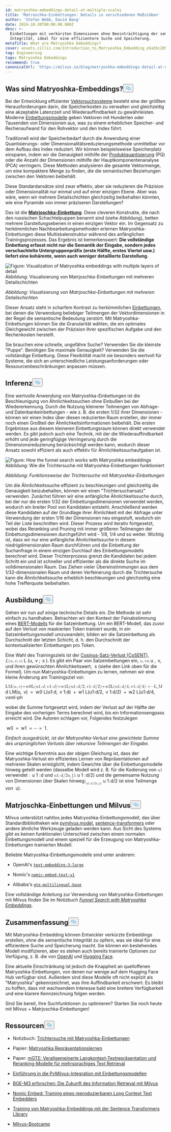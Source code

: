 ```yaml
---
id: matryoshka-embeddings-detail-at-multiple-scales
title: 'Matroschka-Einbettungen: Details in verschiedenen Maßstäben'
author: 'Stefan Webb, David Wang'
date: 2024-10-30T00:00:00.000Z
desc: >-
  Einbettungen mit verkürzten Dimensionen ohne Beeinträchtigung der semantischen
  Integrität, ideal für eine effizientere Suche und Speicherung.
metaTitle: What are Matryoshka Embeddings?
cover: assets.zilliz.com/Introduction_to_Matryoshka_Embedding_e5a5bc2056.png
tag: Engineering
tags: Matryoshka Embeddings
recommend: true
canonicalUrl: 'https://milvus.io/blog/matryoshka-embeddings-detail-at-multiple-scales'
---
```

<h2 id="What-are-Matryoshka-Embeddings" class="common-anchor-header">Was sind Matryoshka-Embeddings?<button data-href="#What-are-Matryoshka-Embeddings" class="anchor-icon" translate="no">
      <svg translate="no"
        aria-hidden="true"
        focusable="false"
        height="20"
        version="1.1"
        viewBox="0 0 16 16"
        width="16"
      >
        <path
          fill="#0092E4"
          fill-rule="evenodd"
          d="M4 9h1v1H4c-1.5 0-3-1.69-3-3.5S2.55 3 4 3h4c1.45 0 3 1.69 3 3.5 0 1.41-.91 2.72-2 3.25V8.59c.58-.45 1-1.27 1-2.09C10 5.22 8.98 4 8 4H4c-.98 0-2 1.22-2 2.5S3 9 4 9zm9-3h-1v1h1c1 0 2 1.22 2 2.5S13.98 12 13 12H9c-.98 0-2-1.22-2-2.5 0-.83.42-1.64 1-2.09V6.25c-1.09.53-2 1.84-2 3.25C6 11.31 7.55 13 9 13h4c1.45 0 3-1.69 3-3.5S14.5 6 13 6z"
        ></path>
      </svg>
    </button></h2><p>Bei der Entwicklung effizienter <a href="https://zilliz.com/learn/vector-similarity-search">Vektorsuchsysteme</a> besteht eine der größten Herausforderungen darin, die Speicherkosten zu verwalten und gleichzeitig eine akzeptable Latenzzeit und Wiederauffindbarkeit zu gewährleisten. Moderne <a href="https://zilliz.com/blog/choosing-the-right-embedding-model-for-your-data">Einbettungsmodelle</a> geben Vektoren mit Hunderten oder Tausenden von Dimensionen aus, was zu einem erheblichen Speicher- und Rechenaufwand für den Rohvektor und den Index führt.</p>
<p>Traditionell wird der Speicherbedarf durch die Anwendung einer Quantisierungs- oder Dimensionalitätsreduzierungsmethode unmittelbar vor dem Aufbau des Index reduziert. Wir können beispielsweise Speicherplatz einsparen, indem wir die Genauigkeit mithilfe der <a href="https://zilliz.com/learn/scalar-quantization-and-product-quantization">Produktquantisierung</a> (PQ) oder die Anzahl der Dimensionen mithilfe der Hauptkomponentenanalyse (PCA) verringern. Diese Methoden analysieren die gesamte Vektormenge, um eine kompaktere Menge zu finden, die die semantischen Beziehungen zwischen den Vektoren beibehält.</p>
<p>Diese Standardansätze sind zwar effektiv, aber sie reduzieren die Präzision oder Dimensionalität nur einmal und auf einer einzigen Ebene. Aber was wäre, wenn wir mehrere Detailschichten gleichzeitig beibehalten könnten, wie eine Pyramide von immer präziseren Darstellungen?</p>
<p>Das ist die <a href="https://arxiv.org/abs/2205.13147"><strong>Matrjoschka-Einbettung</strong></a>. Diese cleveren Konstrukte, die nach den russischen Schachtelpuppen benannt sind (siehe Abbildung), betten mehrere Darstellungsebenen in einen einzigen Vektor ein. Im Gegensatz zu herkömmlichen Nachbearbeitungsmethoden erlernen Matryoshka-Einbettungen diese Multiskalenstruktur während des anfänglichen Trainingsprozesses. Das Ergebnis ist bemerkenswert: <strong>Die vollständige Einbettung erfasst nicht nur die Semantik der Eingabe, sondern jedes verschachtelte Untergruppenpräfix (erste Hälfte, erstes Viertel usw.) liefert eine kohärente, wenn auch weniger detaillierte Darstellung.</strong></p>
<p>
 <span class="img-wrapper">
   <img translate="no" src="https://assets.zilliz.com/Visualization_of_Matryoshka_embeddings_with_multiple_layers_of_detail_274f2c7aba.png" alt="Figure: Visualization of Matryoshka embeddings with multiple layers of detail" class="doc-image" id="figure:-visualization-of-matryoshka-embeddings-with-multiple-layers-of-detail" />
   <span>Abbildung: Visualisierung von Matrjoschka-Einbettungen mit mehreren Detailschichten</span> </span></p>
<p><em>Abbildung: Visualisierung von Matrjoschka-Einbettungen mit mehreren Detailschichten</em></p>
<p>Dieser Ansatz steht in scharfem Kontrast zu herkömmlichen <a href="https://zilliz.com/glossary/vector-embeddings">Einbettungen</a>, bei denen die Verwendung beliebiger Teilmengen der Vektordimensionen in der Regel die semantische Bedeutung zerstört. Mit Matryoshka-Einbettungen können Sie die Granularität wählen, die ein optimales Gleichgewicht zwischen der Präzision Ihrer spezifischen Aufgabe und den Rechenkosten herstellt.</p>
<p>Sie brauchen eine schnelle, ungefähre Suche? Verwenden Sie die kleinste "Puppe". Benötigen Sie maximale Genauigkeit? Verwenden Sie die vollständige Einbettung. Diese Flexibilität macht sie besonders wertvoll für Systeme, die sich an unterschiedliche Leistungsanforderungen oder Ressourcenbeschränkungen anpassen müssen.</p>
<h2 id="Inference" class="common-anchor-header">Inferenz<button data-href="#Inference" class="anchor-icon" translate="no">
      <svg translate="no"
        aria-hidden="true"
        focusable="false"
        height="20"
        version="1.1"
        viewBox="0 0 16 16"
        width="16"
      >
        <path
          fill="#0092E4"
          fill-rule="evenodd"
          d="M4 9h1v1H4c-1.5 0-3-1.69-3-3.5S2.55 3 4 3h4c1.45 0 3 1.69 3 3.5 0 1.41-.91 2.72-2 3.25V8.59c.58-.45 1-1.27 1-2.09C10 5.22 8.98 4 8 4H4c-.98 0-2 1.22-2 2.5S3 9 4 9zm9-3h-1v1h1c1 0 2 1.22 2 2.5S13.98 12 13 12H9c-.98 0-2-1.22-2-2.5 0-.83.42-1.64 1-2.09V6.25c-1.09.53-2 1.84-2 3.25C6 11.31 7.55 13 9 13h4c1.45 0 3-1.69 3-3.5S14.5 6 13 6z"
        ></path>
      </svg>
    </button></h2><p>Eine wertvolle Anwendung von Matryoshka-Einbettungen ist die Beschleunigung von Ähnlichkeitssuchen ohne Einbußen bei der Wiedererkennung. Durch die Nutzung kleinerer Teilmengen von Abfrage- und Datenbankeinbettungen - wie z. B. die ersten 1/32 ihrer Dimensionen - können wir einen Index über diesen reduzierten Raum erstellen, der immer noch einen Großteil der Ähnlichkeitsinformationen beibehält. Die ersten Ergebnisse aus diesem kleineren Einbettungsraum können direkt verwendet werden. Es gibt jedoch auch eine Technik, mit der die Wiederauffindbarkeit erhöht und jede geringfügige Verringerung durch die Dimensionsreduzierung berücksichtigt werden kann, wodurch dieser Ansatz sowohl effizient als auch effektiv für Ähnlichkeitssuchaufgaben ist.</p>
<p>
 <span class="img-wrapper">
   <img translate="no" src="https://assets.zilliz.com/How_the_funnel_search_works_with_Matryoshka_embeddings_8fa05a2fe7.png" alt="Figure: How the funnel search works with Matryoshka embeddings" class="doc-image" id="figure:-how-the-funnel-search-works-with-matryoshka-embeddings" />
   <span>Abbildung: Wie die Trichtersuche mit Matryoshka-Einbettungen funktioniert</span> </span></p>
<p><em>Abbildung: Funktionsweise der Trichtersuche mit Matryoshka-Einbettungen</em></p>
<p>Um die Ähnlichkeitssuche effizient zu beschleunigen und gleichzeitig die Genauigkeit beizubehalten, können wir einen "Trichtersuchansatz" verwenden. Zunächst führen wir eine anfängliche Ähnlichkeitssuche durch, bei der nur die ersten 1/32 der Einbettungsdimensionen verwendet werden, wodurch ein breiter Pool von Kandidaten entsteht. Anschließend werden diese Kandidaten auf der Grundlage ihrer Ähnlichkeit mit der Abfrage unter Verwendung der ersten 1/16 der Dimensionen neu eingestuft, wodurch ein Teil der Liste beschnitten wird. Dieser Prozess wird iterativ fortgesetzt, wobei das Reranking und Pruning mit immer größeren Teilmengen der Einbettungsdimensionen durchgeführt wird - 1/8, 1/4 und so weiter. Wichtig ist, dass wir nur eine anfängliche Ähnlichkeitssuche in diesem niedrigdimensionalen Raum durchführen und die Einbettung der Suchanfrage in einem einzigen Durchlauf des Einbettungsmodells berechnet wird. Dieser Trichterprozess grenzt die Kandidaten bei jedem Schritt ein und ist schneller und effizienter als die direkte Suche im volldimensionalen Raum. Das Ziehen vieler Übereinstimmungen aus dem 1/32-dimensionalen Raum und deren Verfeinerung durch die Trichtersuche kann die Ähnlichkeitssuche erheblich beschleunigen und gleichzeitig eine hohe Trefferquote beibehalten.</p>
<h2 id="Training" class="common-anchor-header">Ausbildung<button data-href="#Training" class="anchor-icon" translate="no">
      <svg translate="no"
        aria-hidden="true"
        focusable="false"
        height="20"
        version="1.1"
        viewBox="0 0 16 16"
        width="16"
      >
        <path
          fill="#0092E4"
          fill-rule="evenodd"
          d="M4 9h1v1H4c-1.5 0-3-1.69-3-3.5S2.55 3 4 3h4c1.45 0 3 1.69 3 3.5 0 1.41-.91 2.72-2 3.25V8.59c.58-.45 1-1.27 1-2.09C10 5.22 8.98 4 8 4H4c-.98 0-2 1.22-2 2.5S3 9 4 9zm9-3h-1v1h1c1 0 2 1.22 2 2.5S13.98 12 13 12H9c-.98 0-2-1.22-2-2.5 0-.83.42-1.64 1-2.09V6.25c-1.09.53-2 1.84-2 3.25C6 11.31 7.55 13 9 13h4c1.45 0 3-1.69 3-3.5S14.5 6 13 6z"
        ></path>
      </svg>
    </button></h2><p>Gehen wir nun auf einige technische Details ein. Die Methode ist sehr einfach zu handhaben. Betrachten wir den Kontext der Feinabstimmung eines <a href="https://zilliz.com/learn/what-is-bert">BERT-Modells</a> für die Satzeinbettung. Um ein BERT-Modell, das zuvor auf den Verlust von maskierten Token trainiert wurde, in ein Satzeinbettungsmodell umzuwandeln, bilden wir die Satzeinbettung als Durchschnitt der letzten Schicht, d. h. den Durchschnitt der kontextualisierten Einbettungen pro Token.</p>
<p>Eine Wahl des Trainingsziels ist der <a href="https://sbert.net/docs/package_reference/sentence_transformer/losses.html#cosentloss">Cosinus-Satz-Verlust (CoSENT)</a>, <span class="katex"><span class="katex-mathml"><math xmlns="http://www.w3.org/1998/Math/MathML"><semantics><mrow><mi>L</mi><mo stretchy="false">(</mo><mi>u</mi><mo separator="true">,</mo><mi>v</mi><mo separator="true">;</mo><mi>s</mi><mo stretchy="false">)</mo></mrow><annotation encoding="application/x-tex">L(u, v; s)</annotation></semantics></math></span><span class="katex-html" aria-hidden="true"><span class="base"><span class="strut" style="height:1em;vertical-align:-0.25em;"></span></span></span></span> L <span class="katex"><span class="katex-html" aria-hidden="true"><span class="base"><span class="mopen">(</span><span class="mord mathnormal">u</span><span class="mpunct">,</span><span class="mspace" style="margin-right:0.1667em;"></span></span></span></span> v <span class="katex"><span class="katex-html" aria-hidden="true"><span class="base"><span class="mpunct">;</span><span class="mspace" style="margin-right:0.1667em;"></span></span></span></span> s <span class="katex"><span class="katex-html" aria-hidden="true"><span class="base"><span class="mclose">)</span></span></span></span>. Es gibt ein Paar von Satzeinbettungen ein, <span class="katex"><span class="katex-mathml"><math xmlns="http://www.w3.org/1998/Math/MathML"><semantics><mrow><mi>u</mi><mo separator="true">,</mo><mi>vu</mi></mrow><annotation encoding="application/x-tex">,v</annotation></semantics></math></span><span class="katex-html" aria-hidden="true"><span class="base"><span class="strut" style="height:0.625em;vertical-align:-0.1944em;"></span></span></span></span> u <span class="katex"><span class="katex-html" aria-hidden="true"><span class="base"><span class="mpunct">,</span><span class="mspace" style="margin-right:0.1667em;"></span></span></span></span> v, und ihren gewünschten Ähnlichkeitswert, <span class="katex"><span class="katex-mathml"><math xmlns="http://www.w3.org/1998/Math/MathML"><semantics><annotation encoding="application/x-tex">ss</annotation></semantics></math></span><span class="katex-html" aria-hidden="true"><span class="base"><span class="strut" style="height:0.4306em;"></span></span></span></span> s (siehe den Link oben für die Formel). Um nun Matryoshka-Einbettungen zu lernen, nehmen wir eine kleine Änderung am Trainingsziel vor:</p>
<p><span class="katex"><span class="katex-mathml"><math xmlns="http://www.w3.org/1998/Math/MathML"><semantics><mrow><msub><mi>LM</mi></msub><mo stretchy="false">(</mo><mi>u</mi><mo separator="true">,</mo><mi>v</mi><mo stretchy="false">)</mo><mi>=w0L</mi><mo stretchy="false">(</mo><msub><mrow><mn>u1</mn><mo>:</mo><mi>d</mi></mrow></msub><mo separator="true">,</mo><msub><mrow><mn>v1</mn><mo>:</mo><mi>d</mi></mrow></msub><mo stretchy="false">)</mo><mi>+w1L</mi><mo stretchy="false">(</mo><msub><mrow><mn>u1</mn><mo>:</mo><mn>d/2</mn></mrow></msub><mo separator="true">,</mo><msub><mrow><mn>v1</mn><mo>:</mo><mn>d/2</mn></mrow></msub><mo stretchy="false">)</mo><mi>+w2L</mi><mo stretchy="false">(</mo><msub><mrow><mn>u1</mn><mo>:</mo><mn>d/4</mn></mrow></msub><mo separator="true">,</mo><msub><mrow><mn>v1</mn><mo>:</mo><mn>d/4</mn></mrow></msub><mo stretchy="false">)</mo><mo>+⋯L_M</mo></mrow><annotation encoding="application/x-tex">(u, v) = w_0L(u_{1:d}, v_{1:d}) + w_1L(u_{1:d/2}, v_{1:</annotation></semantics></math></span></span><span class="pstrut" style="height:2.7em;"></span><span class="vlist-r"><span class="vlist" style="height:0.3552em;"><span></span></span></span><span class="mspace" style="margin-right:0.2222em;"></span><span class="mspace" style="margin-right:0.2222em;"></span><span class="strut" style="height:0.313em;"></span>d<span class="katex"><span class="katex-mathml"><math xmlns="http://www.w3.org/1998/Math/MathML"><semantics><annotation encoding="application/x-tex">/2}) + w_2L(u_{1:d/4}, v_{1:d/4}) + \cdots</annotation></semantics></math></span><span class="katex-html" aria-hidden="true"><span class="base"><span class="strut" style="height:1em;vertical-align:-0.25em;"></span></span></span> L<span class="katex-html" aria-hidden="true"><span class="base"><span class="mord"><span class="msupsub"><span class="vlist-t vlist-t2"><span class="vlist-r"><span class="vlist" style="height:0.3283em;"><span style="top:-2.55em;margin-left:0em;margin-right:0.05em;"><span class="pstrut" style="height:2.7em;"></span></span></span><span class="vlist-s">M</span></span><span class="vlist-r"><span class="vlist" style="height:0.15em;"><span></span></span></span></span></span></span><span class="mord mathnormal">(u</span><span class="mpunct">,</span><span class="mspace" style="margin-right:0.1667em;"></span></span></span> v<span class="katex-html" aria-hidden="true"><span class="base"><span class="mclose">)</span><span class="mspace" style="margin-right:0.2778em;"></span></span></span> =<span class="katex-html" aria-hidden="true"><span class="base"><span class="mspace" style="margin-right:0.2778em;"></span></span><span class="base"><span class="strut" style="height:1em;vertical-align:-0.25em;"></span> </span></span> w<span class="katex-html" aria-hidden="true"><span class="base"><span class="mord"><span class="msupsub"><span class="vlist-t vlist-t2"><span class="vlist-r"><span class="vlist" style="height:0.3011em;"><span style="top:-2.55em;margin-left:-0.0269em;margin-right:0.05em;"><span class="pstrut" style="height:2.7em;"></span></span></span><span class="vlist-s">0</span></span><span class="vlist-r"><span class="vlist" style="height:0.15em;"><span></span></span></span></span></span></span></span></span> L<span class="katex-html" aria-hidden="true"><span class="base"><span class="mopen">(</span><span class="mord"><span class="mord mathnormal">u</span></span></span></span></span><span class="pstrut" style="height:2.7em;"></span><span class="katex">1<span class="katex-html" aria-hidden="true"><span class="base"><span class="mord"><span class="msupsub"><span class="vlist-t vlist-t2"><span class="vlist-r"><span class="vlist" style="height:0.3361em;"><span style="top:-2.55em;margin-left:0em;margin-right:0.05em;"><span class="sizing reset-size6 size3 mtight"><span class="mord mtight"><span class="mrel mtight">:</span></span></span></span></span><span class="vlist-s">d</span></span></span></span></span></span></span></span><span class="vlist-r"><span class="vlist" style="height:0.15em;"><span></span></span></span><span class="katex">,<span class="katex-html" aria-hidden="true"><span class="base"><span class="mspace" style="margin-right:0.1667em;"></span></span></span> v<span class="katex-html" aria-hidden="true"><span class="base"><span class="mord"><span class="msupsub"><span class="vlist-t vlist-t2"><span class="vlist-r"><span class="vlist" style="height:0.3361em;"><span style="top:-2.55em;margin-left:-0.0359em;margin-right:0.05em;"><span class="pstrut" style="height:2.7em;"></span></span></span></span></span></span></span></span></span> 1<span class="katex-html" aria-hidden="true"><span class="base"><span class="mord"><span class="msupsub"><span class="vlist-t vlist-t2"><span class="vlist-r"><span class="vlist" style="height:0.3361em;"><span style="top:-2.55em;margin-left:-0.0359em;margin-right:0.05em;"><span class="sizing reset-size6 size3 mtight"><span class="mord mtight"><span class="mrel mtight">:</span></span></span></span></span><span class="vlist-s">d</span></span></span></span></span></span></span></span><span class="vlist-r"><span class="vlist" style="height:0.15em;"><span></span></span></span><span class="katex">)<span class="katex-html" aria-hidden="true"><span class="base"><span class="mspace" style="margin-right:0.2222em;"></span></span></span> +<span class="katex-html" aria-hidden="true"><span class="base"><span class="mspace" style="margin-right:0.2222em;"></span></span><span class="base"><span class="strut" style="height:1.1052em;vertical-align:-0.3552em;"></span> </span></span> w<span class="katex-html" aria-hidden="true"><span class="base"><span class="mord"><span class="msupsub"><span class="vlist-t vlist-t2"><span class="vlist-r"><span class="vlist" style="height:0.3011em;"><span style="top:-2.55em;margin-left:-0.0269em;margin-right:0.05em;"><span class="pstrut" style="height:2.7em;"></span></span></span><span class="vlist-s">1</span></span><span class="vlist-r"><span class="vlist" style="height:0.15em;"><span></span></span></span></span></span></span></span></span> L<span class="katex-html" aria-hidden="true"><span class="base"><span class="mopen">(</span><span class="mord"><span class="mord mathnormal">u</span></span></span></span></span><span class="pstrut" style="height:2.7em;"></span><span class="katex">1<span class="katex-html" aria-hidden="true"><span class="base"><span class="mord"><span class="msupsub"><span class="vlist-t vlist-t2"><span class="vlist-r"><span class="vlist" style="height:0.3448em;"><span style="top:-2.5198em;margin-left:0em;margin-right:0.05em;"><span class="sizing reset-size6 size3 mtight"><span class="mord mtight"><span class="mrel mtight">:</span></span></span></span></span><span class="vlist-s">d/2</span></span></span></span></span></span></span></span><span class="vlist-r"><span class="vlist" style="height:0.3552em;"><span></span></span></span><span class="katex">,<span class="katex-html" aria-hidden="true"><span class="base"><span class="mspace" style="margin-right:0.1667em;"></span></span></span> v<span class="katex-html" aria-hidden="true"><span class="base"><span class="mord"><span class="msupsub"><span class="vlist-t vlist-t2"><span class="vlist-r"><span class="vlist" style="height:0.3448em;"><span style="top:-2.5198em;margin-left:-0.0359em;margin-right:0.05em;"><span class="pstrut" style="height:2.7em;"></span></span></span></span></span></span></span></span></span> 1<span class="katex-html" aria-hidden="true"><span class="base"><span class="mord"><span class="msupsub"><span class="vlist-t vlist-t2"><span class="vlist-r"><span class="vlist" style="height:0.3448em;"><span style="top:-2.5198em;margin-left:-0.0359em;margin-right:0.05em;"><span class="sizing reset-size6 size3 mtight"><span class="mord mtight"><span class="mrel mtight">:</span></span></span></span></span><span class="vlist-s">d/2</span></span></span></span></span></span></span></span><span class="vlist-r"><span class="vlist" style="height:0.3552em;"><span></span></span></span><span class="katex">)<span class="katex-html" aria-hidden="true"><span class="base"><span class="mspace" style="margin-right:0.2222em;"></span></span></span> +<span class="katex-html" aria-hidden="true"><span class="base"><span class="mspace" style="margin-right:0.2222em;"></span></span><span class="base"><span class="strut" style="height:1.1052em;vertical-align:-0.3552em;"></span> </span></span> w<span class="katex-html" aria-hidden="true"><span class="base"><span class="mord"><span class="msupsub"><span class="vlist-t vlist-t2"><span class="vlist-r"><span class="vlist" style="height:0.3011em;"><span style="top:-2.55em;margin-left:-0.0269em;margin-right:0.05em;"><span class="pstrut" style="height:2.7em;"></span></span></span><span class="vlist-s">2</span></span><span class="vlist-r"><span class="vlist" style="height:0.15em;"><span></span></span></span></span></span></span></span></span> L<span class="katex-html" aria-hidden="true"><span class="base"><span class="mopen">(</span><span class="mord"><span class="mord mathnormal">u</span></span></span></span></span><span class="pstrut" style="height:2.7em;"></span><span class="katex">1<span class="katex-html" aria-hidden="true"><span class="base"><span class="mord"><span class="msupsub"><span class="vlist-t vlist-t2"><span class="vlist-r"><span class="vlist" style="height:0.3448em;"><span style="top:-2.5198em;margin-left:0em;margin-right:0.05em;"><span class="sizing reset-size6 size3 mtight"><span class="mord mtight"><span class="mrel mtight">:</span></span></span></span></span><span class="vlist-s">d/4</span></span></span></span></span></span></span></span><span class="vlist-r"><span class="vlist" style="height:0.3552em;"><span></span></span></span><span class="katex">,<span class="katex-html" aria-hidden="true"><span class="base"><span class="mspace" style="margin-right:0.1667em;"></span></span></span> v<span class="katex-html" aria-hidden="true"><span class="base"><span class="minner">xml-ph</span></span></span></span></p>
<p>wobei die Summe fortgesetzt wird, indem der Verlust auf der Hälfte der Eingabe des vorherigen Terms berechnet wird, bis ein Informationsengpass erreicht wird. Die Autoren schlagen vor, Folgendes festzulegen</p>
<p><span class="katex"><span class="katex-mathml"><math xmlns="http://www.w3.org/1998/Math/MathML"><semantics><annotation encoding="application/x-tex">w0=w1=⋯=1w_0=w_1=\cdots=1</annotation></semantics></math></span><span class="katex-html" aria-hidden="true"><span class="base"><span class="strut" style="height:0.5806em;vertical-align:-0.15em;"></span></span></span></span> w<span class="katex"><span class="katex-html" aria-hidden="true"><span class="base"><span class="mord"><span class="msupsub"><span class="vlist-t vlist-t2"><span class="vlist-r"><span class="vlist" style="height:0.3011em;"><span style="top:-2.55em;margin-left:-0.0269em;margin-right:0.05em;"><span class="pstrut" style="height:2.7em;"></span></span></span><span class="vlist-s">0</span></span><span class="vlist-r"><span class="vlist" style="height:0.15em;"><span></span></span></span></span></span></span><span class="mspace" style="margin-right:0.2778em;"></span> =</span></span></span><span class="katex"><span class="katex-html" aria-hidden="true"><span class="base"><span class="mspace" style="margin-right:0.2778em;"></span></span><span class="base"><span class="strut" style="height:0.5806em;vertical-align:-0.15em;"></span> w</span></span></span><span class="katex"><span class="katex-html" aria-hidden="true"><span class="base"><span class="mord"><span class="msupsub"><span class="vlist-t vlist-t2"><span class="vlist-r"><span class="vlist" style="height:0.3011em;"><span style="top:-2.55em;margin-left:-0.0269em;margin-right:0.05em;"><span class="pstrut" style="height:2.7em;"></span></span></span><span class="vlist-s">1</span></span><span class="vlist-r"><span class="vlist" style="height:0.15em;"><span></span></span></span></span></span></span><span class="mspace" style="margin-right:0.2778em;"></span> =</span></span></span><span class="katex"><span class="katex-html" aria-hidden="true"><span class="base"><span class="mspace" style="margin-right:0.2778em;"></span></span><span class="base"><span class="strut" style="height:0.3669em;"></span><span class="minner">⋯</span><span class="mspace" style="margin-right:0.2778em;"></span></span></span></span>=<span class="katex"><span class="katex-html" aria-hidden="true"><span class="base"><span class="mspace" style="margin-right:0.2778em;"></span></span><span class="base"><span class="strut" style="height:0.6444em;"></span> 1.</span></span></span></p>
<p><em>Einfach ausgedrückt, ist der Matryoshka-Verlust eine gewichtete Summe des ursprünglichen Verlusts über rekursive Teilmengen der Eingabe.</em></p>
<p>Eine wichtige Erkenntnis aus der obigen Gleichung ist, dass der Matryoshka-Verlust ein effizientes Lernen von Repräsentationen auf mehreren Skalen ermöglicht, indem Gewichte über die Einbettungsmodelle hinweg geteilt werden (dasselbe Modell wird z. B. für die Kodierung von <span class="katex"><span class="katex-mathml"><math xmlns="http://www.w3.org/1998/Math/MathML"><semantics><mrow><msub><mrow><mn>u1</mn></mrow></msub></mrow></semantics></math></span></span> verwendet <span class="katex"><span class="katex-mathml"><math xmlns="http://www.w3.org/1998/Math/MathML"><semantics><mrow><msub><mrow><mo>:</mo></mrow></msub></mrow><annotation encoding="application/x-tex">du_{1:d}</annotation></semantics></math></span><span class="katex-html" aria-hidden="true"><span class="base"><span class="strut" style="height:0.5806em;vertical-align:-0.15em;"></span></span></span></span> u <span class="katex"><span class="katex-html" aria-hidden="true"><span class="base"><span class="mord"><span class="msupsub"><span class="vlist-t vlist-t2"><span class="vlist-r"><span class="vlist" style="height:0.3361em;"><span style="top:-2.55em;margin-left:0em;margin-right:0.05em;"><span class="pstrut" style="height:2.7em;"></span> 1</span></span></span></span></span></span></span></span></span> <span class="katex"><span class="katex-html" aria-hidden="true"><span class="base"><span class="mord"><span class="msupsub"><span class="vlist-t vlist-t2"><span class="vlist-r"><span class="vlist" style="height:0.3361em;"><span style="top:-2.55em;margin-left:0em;margin-right:0.05em;"><span class="sizing reset-size6 size3 mtight"><span class="mord mtight"><span class="mrel mtight">:</span></span></span></span></span><span class="vlist-s">d</span></span><span class="vlist-r"><span class="vlist" style="height:0.15em;"><span></span></span></span></span></span></span></span></span></span> und <span class="katex"><span class="katex-mathml"><math xmlns="http://www.w3.org/1998/Math/MathML"><semantics><mrow><msub><mrow><mn>u1</mn><mo>:</mo><mn>d/2u_{1</mn></mrow></msub></mrow><annotation encoding="application/x-tex">:d/2}</annotation></semantics></math></span><span class="katex-html" aria-hidden="true"><span class="base"><span class="strut" style="height:0.7858em;vertical-align:-0.3552em;"></span></span></span></span> u <span class="katex"><span class="katex-html" aria-hidden="true"><span class="base"><span class="mord"><span class="msupsub"><span class="vlist-t vlist-t2"><span class="vlist-r"><span class="vlist" style="height:0.3448em;"><span style="top:-2.5198em;margin-left:0em;margin-right:0.05em;"><span class="pstrut" style="height:2.7em;"></span> 1</span></span></span></span></span></span></span></span></span> <span class="katex"><span class="katex-html" aria-hidden="true"><span class="base"><span class="mord"><span class="msupsub"><span class="vlist-t vlist-t2"><span class="vlist-r"><span class="vlist" style="height:0.3448em;"><span style="top:-2.5198em;margin-left:0em;margin-right:0.05em;"><span class="sizing reset-size6 size3 mtight"><span class="mord mtight"><span class="mrel mtight">:</span></span></span></span></span><span class="vlist-s">d/2</span></span><span class="vlist-r"><span class="vlist" style="height:0.3552em;"><span></span></span></span></span></span></span></span></span></span>) und die gemeinsame Nutzung von Dimensionen über Skalen hinweg<span class="katex"><span class="katex-mathml"><math xmlns="http://www.w3.org/1998/Math/MathML"><semantics><mrow><msub><mi>(</mi><mrow><mn>u1</mn><mo>:</mo><mn>d/2u_{1</mn></mrow></msub></mrow><annotation encoding="application/x-tex">:d/2}</annotation></semantics></math></span><span class="katex-html" aria-hidden="true"><span class="base"><span class="strut" style="height:0.7858em;vertical-align:-0.3552em;"></span></span></span></span> u<span class="katex"><span class="katex-html" aria-hidden="true"><span class="base"><span class="mord"><span class="msupsub"><span class="vlist-t vlist-t2"><span class="vlist-r"><span class="vlist" style="height:0.3448em;"><span style="top:-2.5198em;margin-left:0em;margin-right:0.05em;"><span class="pstrut" style="height:2.7em;"></span> 1</span></span></span></span></span></span></span></span></span><span class="katex"><span class="katex-html" aria-hidden="true"><span class="base"><span class="mord"><span class="msupsub"><span class="vlist-t vlist-t2"><span class="vlist-r"><span class="vlist" style="height:0.3448em;"><span style="top:-2.5198em;margin-left:0em;margin-right:0.05em;"><span class="sizing reset-size6 size3 mtight"><span class="mord mtight"><span class="mrel mtight">:</span></span></span></span></span><span class="vlist-s">d/2</span></span><span class="vlist-r"><span class="vlist" style="height:0.3552em;"><span></span></span></span></span></span></span></span></span></span> ist eine Teilmenge von <span class="katex"><span class="katex-mathml"><math xmlns="http://www.w3.org/1998/Math/MathML"><semantics><annotation encoding="application/x-tex">uu</annotation></semantics></math></span><span class="katex-html" aria-hidden="true"><span class="base"><span class="strut" style="height:0.4306em;"></span></span></span></span> u).</p>
<h2 id="Matryoshka-Embeddings-and-Milvus" class="common-anchor-header">Matrjoschka-Einbettungen und Milvus<button data-href="#Matryoshka-Embeddings-and-Milvus" class="anchor-icon" translate="no">
      <svg translate="no"
        aria-hidden="true"
        focusable="false"
        height="20"
        version="1.1"
        viewBox="0 0 16 16"
        width="16"
      >
        <path
          fill="#0092E4"
          fill-rule="evenodd"
          d="M4 9h1v1H4c-1.5 0-3-1.69-3-3.5S2.55 3 4 3h4c1.45 0 3 1.69 3 3.5 0 1.41-.91 2.72-2 3.25V8.59c.58-.45 1-1.27 1-2.09C10 5.22 8.98 4 8 4H4c-.98 0-2 1.22-2 2.5S3 9 4 9zm9-3h-1v1h1c1 0 2 1.22 2 2.5S13.98 12 13 12H9c-.98 0-2-1.22-2-2.5 0-.83.42-1.64 1-2.09V6.25c-1.09.53-2 1.84-2 3.25C6 11.31 7.55 13 9 13h4c1.45 0 3-1.69 3-3.5S14.5 6 13 6z"
        ></path>
      </svg>
    </button></h2><p>Milvus unterstützt nahtlos jedes Matryoshka-Einbettungsmodell, das über Standardbibliotheken wie <a href="https://milvus.io/docs/embeddings.md">pymilvus.model</a>, <a href="https://milvus.io/docs/integrate_with_sentencetransformers.md">sentence-transformers</a> oder andere ähnliche Werkzeuge geladen werden kann. Aus Sicht des Systems gibt es keinen funktionalen Unterschied zwischen einem normalen Einbettungsmodell und einem speziell für die Erzeugung von Matryoshka-Einbettungen trainierten Modell.</p>
<p>Beliebte Matryoshka-Einbettungsmodelle sind unter anderem:</p>
<ul>
<li><p>OpenAI's <a href="https://zilliz.com/ai-models/text-embedding-3-large"><code translate="no">text-embedding-3-large</code></a></p></li>
<li><p>Nomic's <a href="https://huggingface.co/nomic-ai/nomic-embed-text-v1"><code translate="no">nomic-embed-text-v1</code></a></p></li>
<li><p>Alibaba's <a href="https://huggingface.co/Alibaba-NLP/gte-multilingual-base"><code translate="no">gte-multilingual-base</code></a></p></li>
</ul>
<p>Eine vollständige Anleitung zur Verwendung von Matryoshka-Einbettungen mit Milvus finden Sie im Notizbuch <em><a href="https://github.com/milvus-io/bootcamp/blob/master/bootcamp/tutorials/quickstart/funnel_search_with_matryoshka.ipynb">Funnel Search with Matryoshka Embeddings</a></em>.</p>
<h2 id="Summary" class="common-anchor-header">Zusammenfassung<button data-href="#Summary" class="anchor-icon" translate="no">
      <svg translate="no"
        aria-hidden="true"
        focusable="false"
        height="20"
        version="1.1"
        viewBox="0 0 16 16"
        width="16"
      >
        <path
          fill="#0092E4"
          fill-rule="evenodd"
          d="M4 9h1v1H4c-1.5 0-3-1.69-3-3.5S2.55 3 4 3h4c1.45 0 3 1.69 3 3.5 0 1.41-.91 2.72-2 3.25V8.59c.58-.45 1-1.27 1-2.09C10 5.22 8.98 4 8 4H4c-.98 0-2 1.22-2 2.5S3 9 4 9zm9-3h-1v1h1c1 0 2 1.22 2 2.5S13.98 12 13 12H9c-.98 0-2-1.22-2-2.5 0-.83.42-1.64 1-2.09V6.25c-1.09.53-2 1.84-2 3.25C6 11.31 7.55 13 9 13h4c1.45 0 3-1.69 3-3.5S14.5 6 13 6z"
        ></path>
      </svg>
    </button></h2><p>Mit Matryoshka-Embedding können Entwickler verkürzte Embeddings erstellen, ohne die semantische Integrität zu opfern, was sie ideal für eine effizientere Suche und Speicherung macht. Sie können ein bestehendes Modell modifizieren, aber es stehen auch bereits trainierte Optionen zur Verfügung, z. B. die von <a href="https://zilliz.com/ai-models">OpenAI</a> und <a href="https://zilliz.com/ai-models">Hugging Face</a>.</p>
<p>Eine aktuelle Einschränkung ist jedoch die Knappheit an quelloffenen Matryoshka-Einbettungen, von denen nur wenige auf dem Hugging Face Hub verfügbar sind. Außerdem sind diese Modelle oft nicht explizit als "Matryoshka" gekennzeichnet, was ihre Auffindbarkeit erschwert. Es bleibt zu hoffen, dass mit wachsendem Interesse bald eine breitere Verfügbarkeit und eine klarere Kennzeichnung folgen werden.</p>
<p>Sind Sie bereit, Ihre Suchfunktionen zu optimieren? Starten Sie noch heute mit Milvus + Matrjoschka-Einbettungen!</p>
<h2 id="Resources" class="common-anchor-header">Ressourcen<button data-href="#Resources" class="anchor-icon" translate="no">
      <svg translate="no"
        aria-hidden="true"
        focusable="false"
        height="20"
        version="1.1"
        viewBox="0 0 16 16"
        width="16"
      >
        <path
          fill="#0092E4"
          fill-rule="evenodd"
          d="M4 9h1v1H4c-1.5 0-3-1.69-3-3.5S2.55 3 4 3h4c1.45 0 3 1.69 3 3.5 0 1.41-.91 2.72-2 3.25V8.59c.58-.45 1-1.27 1-2.09C10 5.22 8.98 4 8 4H4c-.98 0-2 1.22-2 2.5S3 9 4 9zm9-3h-1v1h1c1 0 2 1.22 2 2.5S13.98 12 13 12H9c-.98 0-2-1.22-2-2.5 0-.83.42-1.64 1-2.09V6.25c-1.09.53-2 1.84-2 3.25C6 11.31 7.55 13 9 13h4c1.45 0 3-1.69 3-3.5S14.5 6 13 6z"
        ></path>
      </svg>
    </button></h2><ul>
<li><p>Notizbuch: <a href="https://github.com/milvus-io/bootcamp/blob/master/bootcamp/tutorials/quickstart/funnel_search_with_matryoshka.ipynb">Trichtersuche mit Matryoshka-Einbettungen</a></p></li>
<li><p>Papier: <a href="https://arxiv.org/abs/2205.13147">Matryoshka Repräsentationslernen</a></p></li>
<li><p>Paper: <a href="https://arxiv.org/pdf/2407.19669">mGTE: Verallgemeinerte Langkontext-Textrepräsentation und Reranking-Modelle für mehrsprachiges Text Retrieval</a></p></li>
<li><p><a href="https://milvus.io/blog/introducing-pymilvus-integrations-with-embedding-models.md">Einführung in die PyMilvus-Integration mit Einbettungsmodellen </a></p></li>
<li><p><a href="https://zilliz.com/learn/Exploring-BGE-M3-the-future-of-information-retrieval-with-milvus">BGE-M3 erforschen: Die Zukunft des Information Retrieval mit Milvus </a></p></li>
<li><p><a href="https://static.nomic.ai/reports/2024_Nomic_Embed_Text_Technical_Report.pdf">Nomic Embed: Training eines reproduzierbaren Long Context Text Embedders</a></p></li>
<li><p><a href="https://sbert.net/examples/training/matryoshka/README.html">Training von Matryoshka-Embeddings mit der Sentence Transformers Library</a></p></li>
<li><p><a href="https://milvus.io/bootcamp">Milvus-Bootcamp</a></p></li>
</ul>
